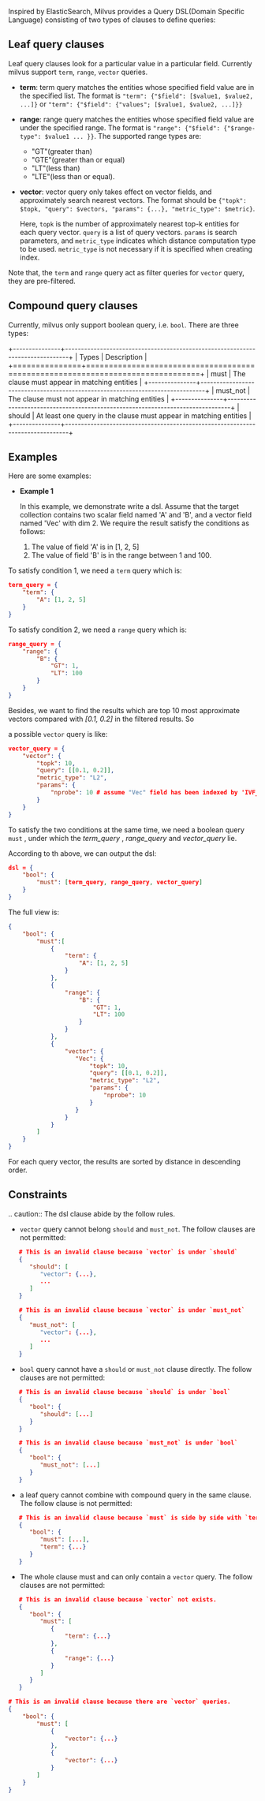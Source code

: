 
Inspired by ElasticSearch, Milvus provides a Query DSL(Domain Specific Language) consisting of two types of clauses to define queries:

## Leaf query clauses

Leaf query clauses look for a particular value in a particular field. Currently milvus support `term`, `range`, `vector` queries.

  * <b>term</b>: term query matches the entities whose specified field value are in the specified list. The format is `"term": {"$field": [$value1, $value2, ...]}`
    or `"term": {"$field": {"values"; [$value1, $value2, ...]}}`


  * <b>range</b>: range query matches the entities whose specified field value are under the specified range. The format is `"range": {"$field": {"$range-type": $value1 ... }}`. The supported range types are:
    - "GT"(greater than)
    - "GTE"(greater than or equal)
    - "LT"(less than)
    - "LTE"(less than or equal).


  * <b>vector</b>: vector query only takes effect on vector fields, and approximately search nearest vectors. The format should be `{"topk": $topk, "query": $vectors, "params": {...}, "metric_type": $metric}`.

    Here, `topk` is the number of approximately nearest top-k entities for each query vector. `query` is a list of query vectors. `params` is search parameters, and `metric_type` indicates which distance computation type to be used.
    `metric_type` is not necessary if it is specified when creating index.

Note that, the `term` and `range` query act as filter queries for `vector` query, they are pre-filtered.

## Compound query clauses

Currently, milvus only support boolean query, i.e. `bool`. There are three types:

+---------------+-------------------------------------------------------------------------------+
| Types         | Description                                                                   |
+===============+===============================================================================+
| must          | The clause must appear in matching entities                                   |
+---------------+-------------------------------------------------------------------------------+
| must_not      | The clause must not appear in matching entities                               |
+---------------+-------------------------------------------------------------------------------+
| should        | At least one query in the clause must appear in matching entities             |
+---------------+-------------------------------------------------------------------------------+

## Examples

Here are some examples:

* **Example 1**

   In this example, we demonstrate write a dsl. Assume that the target collection contains two scalar field named 'A' and 'B',
   and a vector field named 'Vec' with dim 2. We require the result satisfy the conditions as follows:

    1. The value of field 'A' is in [1, 2, 5]
    2. The value of field 'B' is in the range between 1 and 100.

To satisfy condition 1, we need a ``term`` query which is:

```json
term_query = {
    "term": {
        "A": [1, 2, 5]
    }
}
```

To satisfy condition 2, we need a `range` query which is:

```json
range_query = {
    "range": {
        "B": {
            "GT": 1,
            "LT": 100
        }
    }
}
```

Besides, we want to find the results which are top 10 most approximate vectors compared with *[0.1, 0.2]* in the filtered results. So 

a possible `vector` query is like:

```json
vector_query = {
    "vector": {
        "topk": 10,
        "query": [[0.1, 0.2]],
        "metric_type": "L2",
        "params": {
            "nprobe": 10 # assume "Vec" field has been indexed by 'IVF_FLAT'
        }
    }
}
```

To satisfy the two conditions at the same time, we need a boolean query `must` , under which the *term_query* , *range_query* and *vector_query* lie.

According to th above, we can output the dsl:

```json
dsl = {
    "bool": {
        "must": [term_query, range_query, vector_query]
    }
}
```

The full view is:

```json
{
    "bool": {
        "must":[
            {
                "term": {
                    "A": [1, 2, 5]
                }
            },
            {
                "range": {
                    "B": {
                        "GT": 1, 
                        "LT": 100
                    }
                }
            },
            {
                "vector": {
                   "Vec": {
                       "topk": 10, 
                       "query": [[0.1, 0.2]], 
                       "metric_type": "L2", 
                       "params": {
                           "nprobe": 10
                       }
                   }
                }
            }
        ]
    }
}
```

For each query vector, the results are sorted by distance in descending order.


## Constraints

.. caution::
   The dsl clause abide by the follow rules.


* `vector` query cannot belong `should` and `must_not`. The follow clauses are not permitted:

```json
   # This is an invalid clause because `vector` is under `should`
   {
      "should": [
         "vector": {...}, 
         ...
      ]
   }
```

```json
   # This is an invalid clause because `vector` is under `must_not`
   {
      "must_not": [
         "vector": {...},
         ...
      ]
   }
```


  * `bool` query cannot have a `should` or `must_not` clause directly. The follow clauses are not permitted:

```json
   # This is an invalid clause because `should` is under `bool`
   {
      "bool": {
         "should": [...]
      }
   }
```

```json
   # This is an invalid clause because `must_not` is under `bool`
   {
      "bool": {
         "must_not": [...]
      }
   }
```

  * a leaf query cannot combine with compound query in the same clause. The follow clause is not permitted:

```json
   # This is an invalid clause because `must` is side by side with `term`
   {
      "bool": {
         "must": [...], 
         "term": {...}
      }
   }
```

  * The whole clause must and can only contain a `vector` query. The follow clauses are not permitted:

```json
   # This is an invalid clause because `vector` not exists.
   {
      "bool": {
         "must": [
            {
                "term": {...}
            },
            {
                "range": {...}
            }
         ]
      }
   }
```

```json
# This is an invalid clause because there are `vector` queries.
{
    "bool": {
        "must": [
            {
                "vector": {...}
            },
            {
                "vector": {...}
            }
        ]
    }
}
```

